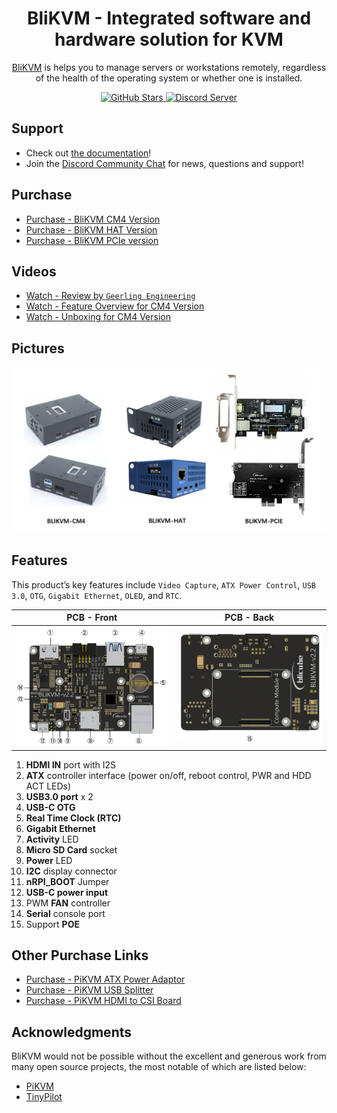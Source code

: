 <h1 align="center">BliKVM - Integrated software and hardware solution for KVM</h1>

<p align="center">
  <a href="https://www.blicube.com">BliKVM</a> is helps you to manage servers or workstations remotely, regardless of the health of the operating system or whether one is installed.
</p>

<p align="center">
  <a href="https://github.com/ThomasVon2021/blikvm/stargazers">
    <img alt="GitHub Stars" src="https://img.shields.io/github/stars/ThomasVon2021/blikvm?color=ffcb2f&label=%E2%AD%90%20on%20GitHub">
  </a>
  <a href="https://discord.gg/9Y374gUF6C">
    <img alt="Discord Server" src="https://img.shields.io/discord/943534043515977768?color=0&label=discord%20derver&logo=discord">
  </a>
</p>

## Support

- Check out [the documentation](https://wiki.blicube.com/blikvm/)!
- Join the [Discord Community Chat](https://discord.gg/9Y374gUF6C) for news, questions and support!

## Purchase

- [Purchase - BliKVM CM4 Version](https://www.aliexpress.com/item/1005003262886521.html)
- [Purchase - BliKVM HAT Version](https://www.aliexpress.com/item/1005004377930400.html)
- [Purchase - BliKVM PCIe version](https://www.aliexpress.com/item/1005004572837650.html)

## Videos

- [Watch - Review by `Geerling Engineering`](https://www.youtube.com/watch?v=3OPd7svT3bE) 
- [Watch - Feature Overview for CM4 Version](https://www.youtube.com/watch?v=aehOawHklGE)
- [Watch - Unboxing for CM4 Version](https://www.youtube.com/watch?v=d7I9l5yG5M8)

## Pictures

![Image title](/images/version_all.png)

## Features

This product’s key features include `Video Capture`, `ATX Power Control`, `USB 3.0`, `OTG`, `Gigabit Ethernet`, `OLED`, and `RTC`. 

| __PCB - Front__                            | __PCB - Back__                            |
|--------------------------------------------|-------------------------------------------|
| ![PCB - Front](/images/docs_image/2-1.png) | ![PCB - Back](/images/docs_image/2-2.png) |

1. **HDMI IN** port with I2S
2. **ATX** controller interface (power on/off, reboot control, PWR and HDD ACT LEDs)
3. **USB3.0 port**  x 2
4. **USB-C OTG** 
5. **Real Time Clock (RTC)**  
6. **Gigabit Ethernet**  
7. **Activity** LED  
8. **Micro SD Card** socket
9. **Power** LED
10. **I2C** display connector
11. **nRPI_BOOT** Jumper
12. **USB-C power input** 
13. PWM **FAN** controller
14. **Serial** console port
15. Support **POE**

## Other Purchase Links

- [Purchase - PiKVM ATX Power Adaptor](https://www.aliexpress.com/item/1005003761450893.html)
- [Purchase - PiKVM USB Splitter](https://www.aliexpress.com/item/1005003793429781.html)
- [Purchase - PiKVM HDMI to CSI Board](https://www.aliexpress.com/item/1005002861310912.html)

## Acknowledgments

BliKVM would not be possible without the excellent and generous work from many open source projects, 
the most notable of which are listed below:  

- [PiKVM](https://github.com/pikvm/pikvm)
- [TinyPilot](https://github.com/tiny-pilot/tinypilot)
